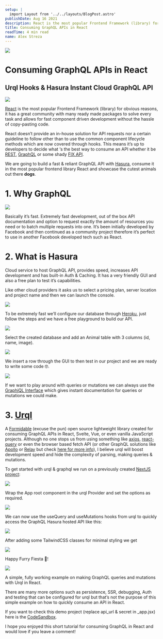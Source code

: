 ```yaml
---
setup: |
  import Layout from '../../layouts/BlogPost.astro'
publishDate: Aug 16 2021
description: React is the most popular Frontend Framework (library) for obvious reasons, it has a great community with many ready made packages to solve every task and allows for fast component driven development…
title: Consuming GraphQL APIs in React
readTime: 4 min read
name: Alex Streza
---
```


![](https://miro.medium.com/max/1400/0*AC96783_VV6QI-da)

# Consuming GraphQL APIs in React

## Urql Hooks & Hasura Instant Cloud GraphQL API

![](https://miro.medium.com/max/942/0*KHUAHJ0_B_E33iSf)

[React](https://reactjs.org/) is the most popular Frontend Framework (library) for obvious reasons, it has a great community with many ready made packages to solve every task and allows for fast component driven development without the hassle of copy-pasting code.

React doesn’t provide an in-house solution for API requests nor a certain guideline to follow other than to use the common component lifecycle methods which are now covered through hooks. This means it’s up to developers to decide what ‘s the best way to consume an API whether it be [REST](https://restfulapi.net/), [GraphQL](https://graphql.org/) or some shady [FIX API](https://www.fxcm.com/markets/insights/fix-api/).

We are going to build a fast & reliant GraphQL API with [Hasura](https://hasura.io/), consume it in the most popular frontend library React and showcase the cutest animals out there **dogs**.

# 1\. Why GraphQL

![](https://miro.medium.com/max/760/0*dHAQ5hrd3TtGnJmY)

Basically it’s fast. Extremely fast development, out of the box API documentation and option to request exactly the amount of resources you need or to batch multiple requests into one. It’s been initially developed by Facebook and then continued as a community project therefore it’s perfect to use in another Facebook developed tech such as React.

# 2\. What is Hasura

Cloud service to host GraphQL API, provides speed, increases API development and has built-in Auth & Caching. It has a very friendly GUI and also a free plan to test it’s capabilities.

Like other cloud providers it asks us to select a pricing plan, server location and project name and then we can launch the console.

![](https://miro.medium.com/max/906/0*q3rZjhBhXOksNKmW)

To be extremely fast we’ll configure our database through [Heroku](https://dashboard.heroku.com/), just follow the steps and we have a free playground to build our API.

![](https://miro.medium.com/max/1400/0*iRGnGdCFB4FdEx80)

Select the created database and add an Animal table with 3 columns (id, name, image).

![](https://miro.medium.com/max/1400/0*TGDOjOfD4fcUxz-w)

We insert a row through the GUI to then test in our project and we are ready to write some code 🤓.

![](https://miro.medium.com/max/1400/0*wRveRBfOZPb9ggNI)

If we want to play around with queries or mutations we can always use the [GraphiQL Interface](https://hasura.io/learn/graphql/hasura/data-modelling/2-try-user-queries/) which gives instant documentation for queries or mutations we could make.

# 3\. [Urql](https://formidable.com/open-source/urql/)

A [Formidable](https://formidable.com/) (excuse the pun) open source lightweight library created for consuming GraphQL APIs in React, Svelte, Vue, or even vanilla JavaScript projects. Although no one stops us from using something like [axios](https://github.com/axios/axios), [react-query](https://react-query.tanstack.com/) or even the browser based fetch API (or other GraphQL solutions like [Apollo](https://www.apollographql.com/) or [Relay](https://relay.dev/) but check [here for more info](https://formidable.com/open-source/urql/docs/comparison/)), I believe urql will boost development speed and hide the complexity of parsing, making queries & mutations.

To get started with urql & graphql we run on a previously created [NextJS project](https://nextjs.org/):

![](https://miro.medium.com/max/1400/1*K0vEbF1kBlTThDh52iG-XA.png)

Wrap the App root component in the urql Provider and set the options as required.

![](https://miro.medium.com/max/1400/1*VenLdZXiEzTEwlsanKpoqw.png)

We can now use the useQuery and useMutations hooks from urql to quickly access the GraphQL Hasura hosted API like this:

![](https://miro.medium.com/max/1400/1*UNlqB8Ggp_P751XAV_VJ7g.png)

After adding some TailwindCSS classes for minimal styling we get

![](https://miro.medium.com/max/1400/1*Fp4fHf5EVPeL95ybjpn0tg.png)

Happy Furry Fiesta 🐶!

![](https://miro.medium.com/max/690/0*ix60Hl4wGTbSt9ut)

A simple, fully working example on making GraphQL queries and mutations with Urql in React.

There are many more options such as persistence, SSR, debugging, Auth and testing that can be configured for urql but that’s not the purpose of this simple example on how to quickly consume an API in React.

If you want to check this demo project (replace api_url & secret in \_app.jsx) here is the [CodeSandbox](https://codesandbox.io/s/react-graphql-urql-33u2f?file=/tailwind.config.js).

I hope you enjoyed this short tutorial for consuming GraphQL in React and would love if you leave a comment!
